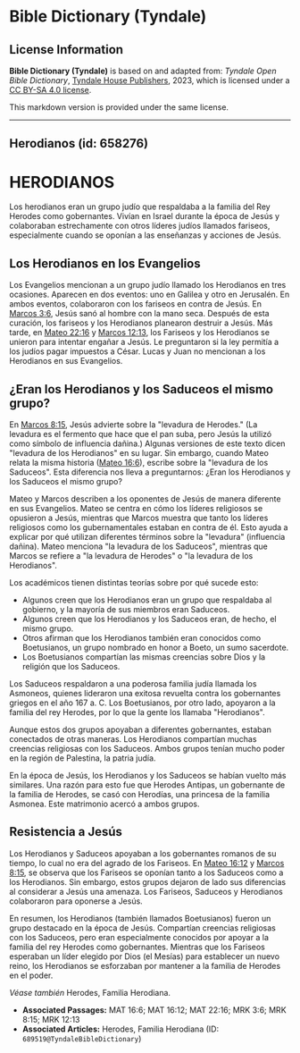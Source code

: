 # Bible Dictionary (Tyndale)

## License Information

**Bible Dictionary (Tyndale)** is based on and adapted from: _Tyndale Open Bible Dictionary_, [Tyndale House Publishers](https://tyndaleopenresources.com/), 2023, which is licensed under a [CC BY-SA 4.0 license](https://creativecommons.org/licenses/by-sa/4.0/legalcode.en).

This markdown version is provided under the same license.



--------------------------------

## Herodianos (id: 658276)

HERODIANOS
==========

 Los herodianos eran un grupo judío que respaldaba a la familia del Rey Herodes como gobernantes. Vivían en Israel durante la época de Jesús y colaboraban estrechamente con otros líderes judíos llamados fariseos, especialmente cuando se oponían a las enseñanzas y acciones de Jesús.

Los Herodianos en los Evangelios
--------------------------------

Los Evangelios mencionan a un grupo judío llamado los Herodianos en tres ocasiones. Aparecen en dos eventos: uno en Galilea y otro en Jerusalén. En ambos eventos, colaboraron con los fariseos en contra de Jesús. En [Marcos 3:6](https://ref.ly/Mark3:6), Jesús sanó al hombre con la mano seca. Después de esta curación, los fariseos y los Herodianos planearon destruir a Jesús. Más tarde, en [Mateo 22:16](https://ref.ly/Matt22:16) y [Marcos 12:13](https://ref.ly/Mark12:13), los Fariseos y los Herodianos se unieron para intentar engañar a Jesús. Le preguntaron si la ley permitía a los judíos pagar impuestos a César. Lucas y Juan no mencionan a los Herodianos en sus Evangelios.

¿Eran los Herodianos y los Saduceos el mismo grupo?
---------------------------------------------------

En [Marcos 8:15](https://ref.ly/Mark8:15), Jesús advierte sobre la "levadura de Herodes." (La levadura es el fermento que hace que el pan suba, pero Jesús la utilizó como símbolo de influencia dañina.) Algunas versiones de este texto dicen "levadura de los Herodianos" en su lugar. Sin embargo, cuando Mateo relata la misma historia ([Mateo 16:6](https://ref.ly/Matt16:6)), escribe sobre la "levadura de los Saduceos". Esta diferencia nos lleva a preguntarnos: ¿Eran los Herodianos y los Saduceos el mismo grupo?

Mateo y Marcos describen a los oponentes de Jesús de manera diferente en sus Evangelios. Mateo se centra en cómo los líderes religiosos se opusieron a Jesús, mientras que Marcos muestra que tanto los líderes religiosos como los gubernamentales estaban en contra de él. Esto ayuda a explicar por qué utilizan diferentes términos sobre la "levadura" (influencia dañina). Mateo menciona "la levadura de los Saduceos", mientras que Marcos se refiere a "la levadura de Herodes" o "la levadura de los Herodianos".

Los académicos tienen distintas teorías sobre por qué sucede esto:

* Algunos creen que los Herodianos eran un grupo que respaldaba al gobierno, y la mayoría de sus miembros eran Saduceos.
* Algunos creen que los Herodianos y los Saduceos eran, de hecho, el mismo grupo.
* Otros afirman que los Herodianos también eran conocidos como Boetusianos, un grupo nombrado en honor a Boeto, un sumo sacerdote.
* Los Boetusianos compartían las mismas creencias sobre Dios y la religión que los Saduceos.

Los Saduceos respaldaron a una poderosa familia judía llamada los Asmoneos, quienes lideraron una exitosa revuelta contra los gobernantes griegos en el año 167 a. C. Los Boetusianos, por otro lado, apoyaron a la familia del rey Herodes, por lo que la gente los llamaba "Herodianos".

Aunque estos dos grupos apoyaban a diferentes gobernantes, estaban conectados de otras maneras. Los Herodianos compartían muchas creencias religiosas con los Saduceos. Ambos grupos tenían mucho poder en la región de Palestina, la patria judía.

En la época de Jesús, los Herodianos y los Saduceos se habían vuelto más similares. Una razón para esto fue que Herodes Antipas, un gobernante de la familia de Herodes, se casó con Herodías, una princesa de la familia Asmonea. Este matrimonio acercó a ambos grupos.

Resistencia a Jesús
-------------------

Los Herodianos y Saduceos apoyaban a los gobernantes romanos de su tiempo, lo cual no era del agrado de los Fariseos. En [Mateo 16:12](https://ref.ly/Matt16:12) y [Marcos 8:15](https://ref.ly/Mark8:15), se observa que los Fariseos se oponían tanto a los Saduceos como a los Herodianos. Sin embargo, estos grupos dejaron de lado sus diferencias al considerar a Jesús una amenaza. Los Fariseos, Saduceos y Herodianos colaboraron para oponerse a Jesús.

En resumen, los Herodianos (también llamados Boetusianos) fueron un grupo destacado en la época de Jesús. Compartían creencias religiosas con los Saduceos, pero eran especialmente conocidos por apoyar a la familia del rey Herodes como gobernantes. Mientras que los Fariseos esperaban un líder elegido por Dios (el Mesías) para establecer un nuevo reino, los Herodianos se esforzaban por mantener a la familia de Herodes en el poder.

*Véase también* Herodes, Familia Herodiana.

* **Associated Passages:** MAT 16:6; MAT 16:12; MAT 22:16; MRK 3:6; MRK 8:15; MRK 12:13
* **Associated Articles:** Herodes, Familia Herodiana (ID: `689519@TyndaleBibleDictionary`)

